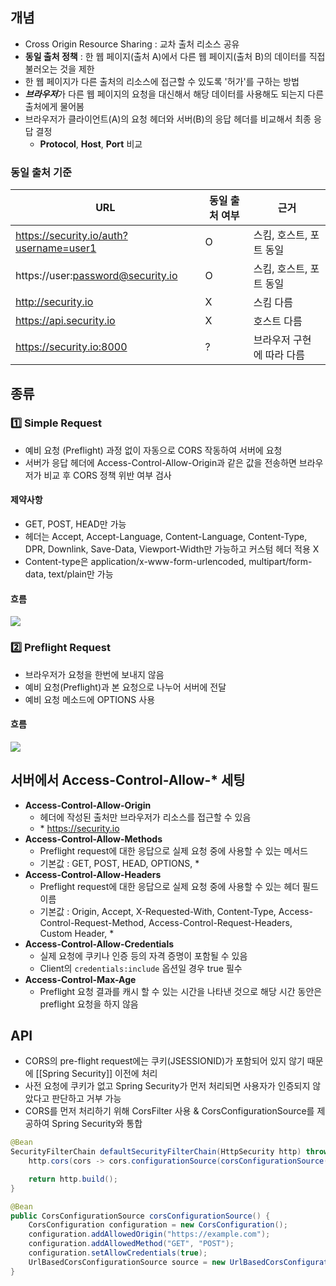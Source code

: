 ## 개념
- Cross Origin Resource Sharing : 교차 출처 리소스 공유
- **동일 출처 정책** : 한 웹 페이지(출처 A)에서 다른 웹 페이지(출처 B)의 데이터를 직접 불러오는 것을 제한
- 한 웹 페이지가 다른 출처의 리소스에 접근할 수 있도록 '허가'를 구하는 방법
- ***브라우저***가 다른 웹 페이지의 요청을 대신해서 해당 데이터를 사용해도 되는지 다른 출처에게 물어봄
- 브라우저가 클라이언트(A)의 요청 헤더와 서버(B)의 응답 헤더를 비교해서 최종 응답 결정
	- **Protocol**, **Host**, **Port** 비교
### 동일 출처 기준

| URL                                     | 동일 출처 여부 | 근거             |
| --------------------------------------- | -------- | -------------- |
| https://security.io/auth?username=user1 | O        | 스킴, 호스트, 포트 동일 |
| https://user:password@security.io       | O        | 스킴, 호스트, 포트 동일 |
| http://security.io                      | X        | 스킴 다름          |
| https://api.security.io                 | X        | 호스트 다름         |
| https://security.io:8000                | ?        | 브라우저 구현에 따라 다름 |

## 종류
### 1️⃣ Simple Request
- 예비 요청 (Preflight) 과정 없이 자동으로 CORS 작동하여 서버에 요청
- 서버가 응답 헤더에 Access-Control-Allow-Origin과 같은 값을 전송하면 브라우저가 비교 후 CORS 정책 위반 여부 검사
#### 제약사항
- GET, POST, HEAD만 가능
- 헤더는 Accept, Accept-Language, Content-Language, Content-Type, DPR, Downlink, Save-Data, Viewport-Width만 가능하고 커스텀 헤더 적용 X
- Content-type은 application/x-www-form-urlencoded, multipart/form-data, text/plain만 가능
#### 흐름
![](https://i.imgur.com/7vnOGPB.png)
### 2️⃣ Preflight Request
- 브라우저가 요청을 한번에 보내지 않음
- 예비 요청(Preflight)과 본 요청으로 나누어 서버에 전달
- 예비 요청 메소드에 OPTIONS 사용
#### 흐름
![](https://i.imgur.com/A2ERucX.png)
## 서버에서 Access-Control-Allow-* 세팅
- **Access-Control-Allow-Origin**
	- 헤더에 작성된 출처만 브라우저가 리소스를 접근할 수 있음
	- \* https://security.io
- **Access-Control-Allow-Methods**
	- Preflight request에 대한 응답으로 실제 요청 중에 사용할 수 있는 메서드
	- 기본값 : GET, POST, HEAD, OPTIONS, \*
- **Access-Control-Allow-Headers**
	- Preflight request에 대한 응답으로 실제 요청 중에 사용할 수 있는 헤더 필드 이름
	- 기본값 : Origin, Accept, X-Requested-With, Content-Type, Access-Control-Request-Method, Access-Control-Request-Headers, Custom Header, \*
- **Access-Control-Allow-Credentials**
	- 실제 요청에 쿠키나 인증 등의 자격 증명이 포함될 수 있음
	- Client의 `credentials:include` 옵션일 경우 true 필수
- **Access-Control-Max-Age**
	- Preflight 요청 결과를 캐시 할 수 있는 시간을 나타낸 것으로 해당 시간 동안은 preflight 요청을 하지 않음
## API
- CORS의 pre-flight request에는 쿠키(JSESSIONID)가 포함되어 있지 않기 때문에 [[Spring Security]] 이전에 처리
- 사전 요청에 쿠키가 없고 Spring Security가 먼저 처리되면 사용자가 인증되지 않았다고 판단하고 거부 가능
- CORS를 먼저 처리하기 위해 CorsFilter 사용 & CorsConfigurationSource를 제공하여 Spring Security와 통합

```java
@Bean
SecurityFilterChain defaultSecurityFilterChain(HttpSecurity http) throws Exception {
	http.cors(cors -> cors.configurationSource(corsConfigurationSource()));

	return http.build();
}

@Bean
public CorsConfigurationSource corsConfigurationSource() {
	CorsConfiguration configuration = new CorsConfiguration();
	configuration.addAllowedOrigin("https://example.com");
	configuration.addAllowedMethod("GET", "POST");
	configuration.setAllowCredentials(true);
	UrlBasedCorsConfigurationSource source = new UrlBasedCorsConfigurationSource();
}
```